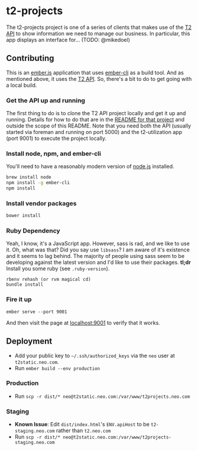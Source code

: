 # t2-projects

The t2-projects project is one of a series of clients that makes use of the [T2 API](https://github.com/neo/t2-api) to
show information we need to manage our business.  In particular, this app displays an interface for... (TODO: @mikedoel)

## Contributing

This is an [ember.js](http://emberjs.com) application that uses [ember-cli](http://iamstef.net/ember-cli/) as a build tool.
And as mentioned above, it uses the [T2 API](https://github.com/neo/t2-api).  So, there's a bit to do to get going with a local build.

### Get the API up and running

The first thing to do is to clone the T2 API project locally and get it up and running.  Details for how to do
that are in the [README for that project](https://github.com/neo/t2-api) and outside the scope of this README.  Note that you need both the API (usually started via foreman and running on port 5000) and the t2-utilization app (port 9001) to execute the project locally.

### Install node, npm, and ember-cli

You'll need to have a reasonably modern version of [node.js](http://nodejs.org/) installed.

```bash
brew install node
npm install -g ember-cli
npm install
```

### Install vendor packages
```bash
bower install
```

### Ruby Dependency

Yeah, I know, it's a JavaScript app. However, sass is rad, and we like to use it. Oh, what was that? Did you say use `libsass`? I am aware of it's existence and it seems to lag behind. The majority of people using sass seem to be developing against the latest version and I'd like to use their packages. **tl;dr** Install you some ruby (see `.ruby-version`).

```
rbenv rehash (or rvm magical cd)
bundle install
```

### Fire it up

```
ember serve --port 9001
```

And then visit the page at [localhost:9001](http://localhost:9001) to verify that it works.


## Deployment

* Add your public key to `~/.ssh/authorized_keys` via the `neo` user at `t2static.neo.com`.
* Run `ember build --env production`

### Production

* Run `scp -r dist/* neo@t2static.neo.com:/var/www/t2projects.neo.com`

### Staging

* **Known Issue**: Edit `dist/index.html`'s `ENV.apiHost` to be `t2-staging.neo.com` rather than `t2.neo.com`
* Run `scp -r dist/* neo@t2static.neo.com:/var/www/t2projects-staging.neo.com`



